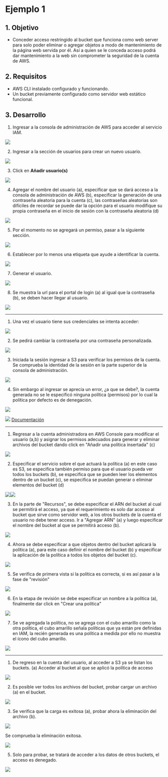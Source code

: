 # Ejemplo 1 

## 1. Objetivo 
- Conceder acceso restringido al bucket que funciona como web server para solo poder eliminar o agregar objetos a modo de mantenimiento de la página web servida por él. Así a quien se le conceda acceso podrá dar mantenimiento a la web sin comprometer la seguridad de la cuenta de AWS. 

## 2. Requisitos 
- AWS CLI instalado configurado y funcionando.
- Un bucket previamente configurado como servidor web estático funcional.

## 3. Desarrollo 

1. Ingresar a la consola de administración de AWS para acceder al servicio IAM.

<img src="img/ej1-open-iam.png"><img>

2. Ingresar a la sección de usuarios para crear un nuevo usuario.

<img src="img/ej1-access-to-user.png"><img>

3. Click en **Añadir usuario(s)**

<img src="img/ej1-add-user.png"><img>

4. Agregar el nombre del usuario (a), especificar que se dará acceso a la consola de administración de AWS (b), especificar la generación de una contraseña aleatoria para la cuenta (c), las contraseñas aleatorias son difíciles de recordar se puede dar la opción para el usuario modifique su propia contraseña en el inicio de sesión con la contraseña aleatoria (d)

<img src="img/ej1-configuracion-nuevo-usuario.png"><img>

5. Por el momento no se agregará un permiso, pasar a la siguiente sección.

<img src="img/ej1-skip-set-permissions.png"><img>

6. Establecer por lo menos una etiqueta que ayude a identificar la cuenta.

<img src="img/ej1-create-user-add-tag.png"><img>

7. Generar el usuario.

<img src="img/ej1-add-user-create.png"><img>

8. Se muestra la url para el portal de login (a) al igual que la contraseña (b), se deben hacer llegar al usuario.

<img src="img/ej1-user-password.png"><img>

---------------

1. Una vez el usuario tiene sus credenciales se intenta acceder:

<img src="img/ej1-access-to-new-account.png"><img>

2. Se pedirá cambiar la contraseña por una contraseña personalizada.

<img src="img/ej1-change-password.png"><img>

3. Iniciada la sesión ingresar a S3 para verificar los permisos de la cuenta. Se comprueba la identidad de la sesión en la parte superior de la consola de administración.

<img src="img/ej1-user-access.png"><img>

4. Sin embargo al ingresar se aprecia un error, ¿a que se debe?, la cuenta generada no se le especificó ninguna política (permisos) por lo cual la política por defecto es de denegación.

<img src="img/ej1-access-denied.png"><img>

<img src="img/ej1-access-denied-documentation.png"><img>
[Documentación](https://docs.aws.amazon.com/IAM/latest/UserGuide/reference_policies_evaluation-logic.html#AccessPolicyLanguage_Interplay)

---------------------------
1. Regresar a la cuenta administradora en AWS Console para modificar el usuario (a,b) y asignar los permisos adecuados para generar y eliminar archivos del bucket dando click en "Añadir una política insertada" (c)

<img src="img/ej1-add-policy.png"><img>

2. Especificar el servicio sobre el que actuará la política (a) en este caso es S3, se especifica también permiso para que el usuario pueda ver todos los buckets (b), se especifica que se pueden leer los elementos dentro de un bucket (c), se especifica se puedan generar o eliminar elementos del bucket (d) 

<img src="img/ej1-config-policy.png"><img><img src="img/ej1-config-policy.png"><img>

3. En la parte de "Recursos", se debe especificar el ARN del bucket al cual se permitirá el acceso, ya que el requerimiento es solo dar acceso al bucket que sirve como servidor web, a los otros buckets de la cuenta el usuario no debe tener acceso. Ir a "Agregar ARN" (a) y luego especificar el nombre del bucket al que se permitirá acceso (b).

<img src="img/ej-add-acceso-bucket-arn.png"><img>

4. Ahora se debe especificar a que objetos dentro del bucket aplicará la política (a), para este caso definir el nombre del bucket (b) y especificar la aplicación de la política a todos los objetos del bucket (c).

<img src="img/ej1-add-remove-objects.png"><img>

5. Se verifica de primera vista si la política es correcta, si es así pasar a la fase de "revisión"

<img src="img/ej1-review.png"><img>

6. En la etapa de revisión se debe especificar un nombre a la política (a), finalmente dar click en "Crear una política"

<img src="img/ej1-add-policy.png"><img>

7. Se ve agregada la política, no se agrega con el cubo amarillo como la otra política, el cubo amarillo señala políticas que ya están pre definidas en IAM, la recién generada es una política a medida por ello no muestra el ícono del cubo amarillo.

<img src="img/ej1-policy-done.png"><img>

-------------------------------

1. De regreso en la cuenta del usuario, al acceder a S3 ya se listan los buckets. 
(a) Acceder al bucket al que se aplicó la política de acceso 

<img src="img/ej1-access-again.png"><img>

2. Es posible ver todos los archivos del bucket, probar cargar un archivo (a) en el bucket.

<img src="img/ej1-add-file.png"><img>

3. Se verifica que la carga es exitosa (a), probar ahora la eliminación del archivo (b).

<img src="img/ej1-file-add-delete.png"><img>

Se comprueba la eliminación exitosa.

<img src="img/ej1-all-actions-done.png"><img>

5. Solo para probar, se tratará de acceder a los datos de otros buckets, el acceso es denegado.

<img src="img/ej1-otherbuckets-access-denied.png"><img>






